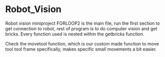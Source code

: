 # Robot_Vision
Robot vision miniproject
FORLOOP2 is the main file, run the first section to get connection to robot, rest of program is to do computer vision and get bricks.
Every function used is nested within the getbricks function.

Check the movetool function, which is our custom made function to move tool tool frame specifically, makes specific small movements a bit easier.
